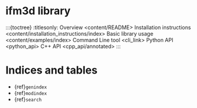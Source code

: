 # ifm3d library

:::{toctree}
:titlesonly:
Overview <content/README>
Installation instructions <content/installation_instructions/index>
Basic library usage <content/examples/index>
Command Line tool <cli_link>
Python API <python_api>
C++ API <cpp_api/annotated>
::: 


Indices and tables
==================

* {ref}`genindex`
* {ref}`modindex`
* {ref}`search`
